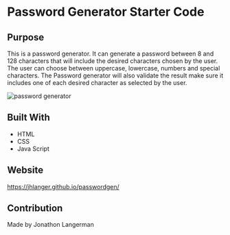 # Password Generator Starter Code

## Purpose
This is a password generator. It can generate a password between 8 and 128 characters that will include the desired characters chosen by the user. The user can choose between uppercase, lowercase, numbers and special characters. The Password generator will also validate the result make sure it includes one of each desired character as selected by the user. 

![password generator](./images/passwordgenerator.PNG?raw=true "Image of Password Generator")

## Built With
* HTML
* CSS
* Java Script

## Website
https://jhlanger.github.io/passwordgen/ 

## Contribution
Made by Jonathon Langerman

